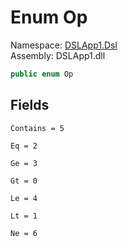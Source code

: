 # <a id="DSLApp1_Dsl_Op"></a> Enum Op

Namespace: [DSLApp1.Dsl](DSLApp1.Dsl.md)  
Assembly: DSLApp1.dll  

```csharp
public enum Op
```

## Fields

`Contains = 5` 

`Eq = 2` 

`Ge = 3` 

`Gt = 0` 

`Le = 4` 

`Lt = 1` 

`Ne = 6` 

